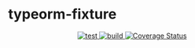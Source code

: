 # typeorm-fixture
<p align="center">
  <a href="https://github.com/jungnoh/typeorm-fixture/actions">
    <image src="https://github.com/jungnoh/typeorm-fixture/actions/workflows/test-on-push.yml/badge.svg" alt="test">
  </a>
  <a href="https://github.com/jungnoh/typeorm-fixture/actions">
    <image src="https://github.com/jungnoh/typeorm-fixture/actions/workflows/build.yml/badge.svg" alt="build">
  </a>
  <a href="https://coveralls.io/github/jungnoh/typeorm-fixture?branch=main">
    <img src="https://coveralls.io/repos/github/jungnoh/typeorm-fixture/badge.svg?branch=main" alt="Coverage Status">
  </a>
</p>